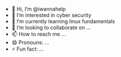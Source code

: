 - 👋 Hi, I’m @iwannahelp
- 👀 I’m interested in cyber security
- 🌱 I’m currently learning linux fundamentals
- 💞️ I’m looking to collaborate on ...
- 📫 How to reach me ...
- 😄 Pronouns: ...
- ⚡ Fun fact: ...

<!---
iwannahelp/iwannahelp is a ✨ special ✨ repository because its `README.md` (this file) appears on your GitHub profile.
You can click the Preview link to take a look at your changes.
--->

